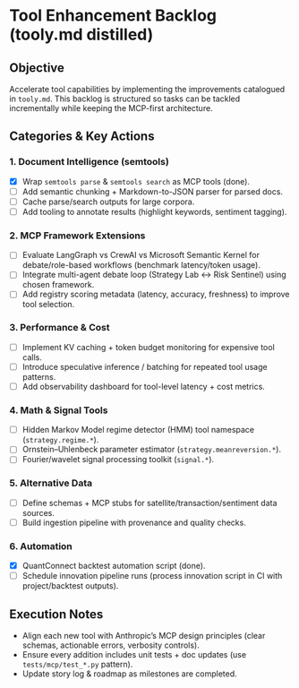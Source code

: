 # Tool Enhancement Backlog (tooly.md distilled)

## Objective
Accelerate tool capabilities by implementing the improvements catalogued in `tooly.md`. This backlog is structured so tasks can be tackled incrementally while keeping the MCP-first architecture.

## Categories & Key Actions

### 1. Document Intelligence (semtools)
- [x] Wrap `semtools parse` & `semtools search` as MCP tools (done).
- [ ] Add semantic chunking + Markdown-to-JSON parser for parsed docs.
- [ ] Cache parse/search outputs for large corpora.
- [ ] Add tooling to annotate results (highlight keywords, sentiment tagging).

### 2. MCP Framework Extensions
- [ ] Evaluate LangGraph vs CrewAI vs Microsoft Semantic Kernel for debate/role-based workflows (benchmark latency/token usage).
- [ ] Integrate multi-agent debate loop (Strategy Lab ↔ Risk Sentinel) using chosen framework.
- [ ] Add registry scoring metadata (latency, accuracy, freshness) to improve tool selection.

### 3. Performance & Cost
- [ ] Implement KV caching + token budget monitoring for expensive tool calls.
- [ ] Introduce speculative inference / batching for repeated tool usage patterns.
- [ ] Add observability dashboard for tool-level latency + cost metrics.

### 4. Math & Signal Tools
- [ ] Hidden Markov Model regime detector (HMM) tool namespace (`strategy.regime.*`).
- [ ] Ornstein–Uhlenbeck parameter estimator (`strategy.meanreversion.*`).
- [ ] Fourier/wavelet signal processing toolkit (`signal.*`).

### 5. Alternative Data
- [ ] Define schemas + MCP stubs for satellite/transaction/sentiment data sources.
- [ ] Build ingestion pipeline with provenance and quality checks.

### 6. Automation
- [x] QuantConnect backtest automation script (done).
- [ ] Schedule innovation pipeline runs (process innovation script in CI with project/backtest outputs).

## Execution Notes
- Align each new tool with Anthropic’s MCP design principles (clear schemas, actionable errors, verbosity controls).
- Ensure every addition includes unit tests + doc updates (use `tests/mcp/test_*.py` pattern).
- Update story log & roadmap as milestones are completed.
